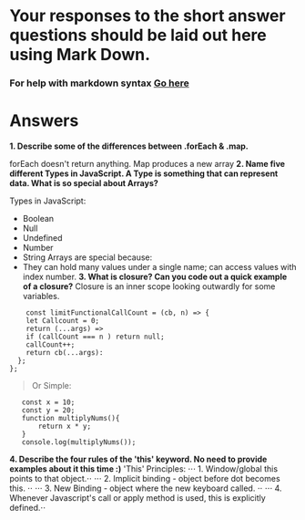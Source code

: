 # Your responses to the short answer questions should be laid out here using Mark Down.
### For help with markdown syntax [Go here](https://github.com/adam-p/markdown-here/wiki/Markdown-Cheatsheet)
# Answers 

**1. Describe some of the differences between .forEach & .map.**

forEach doesn't return anything. Map produces a new array
**2. Name five different Types in JavaScript. A Type is something that can represent data. What is so special about Arrays?**

Types in JavaScript: 
* Boolean
* Null
* Undefined
* Number
* String 
Arrays are special because: 
* They can hold many values under a single name; can access values with index number. 
**3. What is closure? Can you code out a quick example of a closure?**
Closure is an inner scope looking outwardly for some variables. 
```
    const limitFunctionalCallCount = (cb, n) => {
    let Callcount = 0;
    return (...args) =>
    if (callCount === n ) return null;
    callCount++;
    return cb(...args):
  };
};
 ```
 > Or Simple: 
 ```
    const x = 10;
    const y = 20;
    function multiplyNums(){
        return x * y;
    }
    console.log(multiplyNums());
```

**4. Describe the four rules of the 'this' keyword. No need to provide examples about it this time :)**
'This' Principles:
⋅⋅⋅ 1. Window/global this points to that object.⋅⋅ 
⋅⋅⋅ 2. Implicit binding - object before dot becomes this. ⋅⋅
⋅⋅⋅ 3. New Binding - object where the new keyboard called. ⋅⋅
⋅⋅⋅ 4. Whenever Javascript's call or apply method is used, this is explicitly defined.⋅⋅
